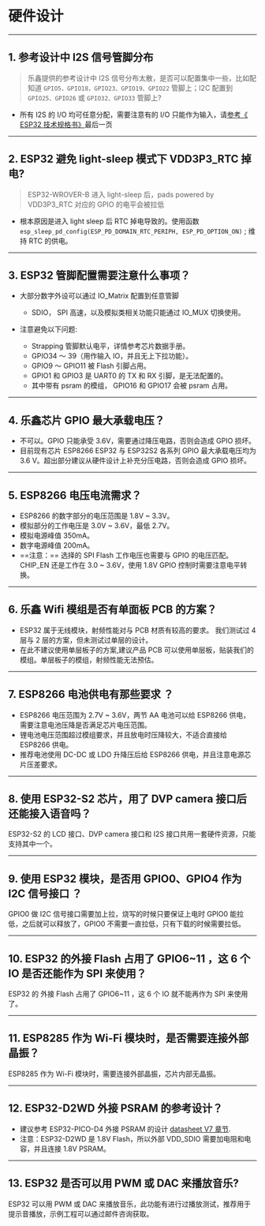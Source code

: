 # 硬件设计

<style>
body {counter-reset: h2}
  h2 {counter-reset: h3}
  h2:before {counter-increment: h2; content: counter(h2) ". "}
  h3:before {counter-increment: h3; content: counter(h2) "." counter(h3) ". "}
  h2.nocount:before, h3.nocount:before, { content: ""; counter-increment: none }
</style>

---

## 参考设计中 I2S 信号管脚分布

> 乐鑫提供的参考设计中 I2S 信号分布太散，是否可以配置集中⼀些，⽐如配知道 `GPIO5，GPIO18，GPIO23、GPIO19、GPIO22` 管脚上；I2C 配置到 `GPIO25、GPIO26` 或 `GPIO32、GPIO33` 管脚上?

- 所有 I2S 的 I/O 均可任意分配，需要注意有的 I/O 只能作为输⼊，请[参考《 ESP32 技术规格书》](https://www.espressif.com/sites/default/files/documentation/esp32_datasheet_cn.pdf)最后⼀⻚

---

## ESP32 避免 light-sleep 模式下 VDD3P3_RTC 掉电?

> ESP32-WROVER-B 进⼊ light-sleep 后，pads powered by VDD3P3_RTC 对应的 GPIO 的电平会被拉低

- 根本原因是进⼊ light sleep 后 RTC 掉电导致的。使⽤函数 `esp_sleep_pd_config(ESP_PD_DOMAIN_RTC_PERIPH, ESP_PD_OPTION_ON)` ; 维持 RTC 的供电。

---

## ESP32 管脚配置需要注意什么事项？

- 大部分数字外设可以通过 IO_Matrix 配置到任意管脚
  -  SDIO， SPI 高速，以及模拟类相关功能只能通过 IO_MUX 切换使用。

- 注意避免以下问题:
  - Strapping 管脚默认电平，详情参考芯片数据手册。
  - GPIO34 〜 39（⽤作输⼊ IO，并且无上下拉功能）。
  - GPIO9 〜 GPIO11 被 Flash 引脚占⽤。
  - GPIO1 和 GPIO3 是 UART0 的 TX 和 RX 引脚，是⽆法配置的。
  - 其中带有 psram 的模组， GPIO16 和 GPIO17 会被 psram 占⽤。

---

## 乐鑫芯片 GPIO 最大承载电压？

- 不可以。GPIO 只能承受 3.6V，需要通过降压电路，否则会造成 GPIO 损坏。
- 目前现有芯片 ESP8266 ESP32 与 ESP32S2 各系列 GPIO 最大承载电压均为 3.6 V。超出部分建议从硬件设计上补充分压电路，否则会造成 GPIO 损坏。

---

## ESP8266 电压电流需求？

- ESP8266 的数字部分的电压范围是 1.8V ~ 3.3V。
- 模拟部分的⼯作电压是 3.0V ~ 3.6V，最低 2.7V。
- 模拟电源峰值 350mA。
- 数字电源峰值 200mA。
- ==注意：== 选择的 SPI Flash ⼯作电压也需要与 GPIO 的电压匹配。CHIP_EN 还是⼯作在 3.0 ~ 3.6V，使⽤ 1.8V GPIO 控制时需要注意电平转换。

---

## 乐鑫 Wifi 模组是否有单面板 PCB 的方案？

- ESP32 属于无线模块，射频性能对与 PCB 材质有较高的要求。 我们测试过 4 层与 2 层的方案，但未测试过单层的设计。
- 在此不建议使用单层板子的方案,建议产品 PCB 可以使用单层板，贴装我们的模组。单层板子的模组，射频性能无法预估。

---

## ESP8266 电池供电有那些要求 ？

- ESP8266 电压范围为 2.7V ~ 3.6V，两节 AA 电池可以给 ESP8266 供电，需要注意电池压降是否满足芯片电压范围。
- 锂电池电压范围超过模组要求，并且放电时压降较⼤，不适合直接给 ESP8266 供电。
- 推荐电池使⽤ DC-DC 或 LDO 升降压后给 ESP8266 供电，并且注意电源芯片压差要求。

---

## 使用 ESP32-S2 芯片，用了 DVP camera 接口后还能接入语音吗？

ESP32-S2 的 LCD 接口、DVP camera 接口和 I2S 接口共用一套硬件资源，只能支持其中一个。

---

## 使用 ESP32 模块，是否用 GPIO0、GPIO4 作为 I2C 信号接口 ？

GPIO0 做 I2C 信号接口需要加上拉，烧写的时候只要保证上电时 GPIO0 能拉低，之后就可以释放了，GPIO0 不需要一直拉低，只有下载的时候需要拉低。

---

## ESP32 的外接 Flash 占用了 GPIO6~11 ，这 6 个 IO 是否还能作为 SPI 来使用？

ESP32 的 外接 Flash 占用了 GPIO6~11 ，这 6 个 IO 就不能再作为 SPI 来使用了。

---

## ESP8285 作为 Wi-Fi 模块时，是否需要连接外部晶振？

ESP8285 作为 Wi-Fi 模块时，需要连接外部晶振，芯片内部无晶振。

---

## ESP32-D2WD 外接 PSRAM 的参考设计？

- 建议参考 ESP32-PICO-D4 外接 PSRAM 的设计 [datasheet V7 章节](https://www.espressif.com/sites/default/files/documentation/esp32-pico-d4_datasheet_en.pdf).
- 注意：ESP32-D2WD 是 1.8V Flash，所以外部 VDD_SDIO 需要加电阻和电容，并且连接 1.8V PSRAM。

---

## ESP32 是否可以用 PWM 或 DAC 来播放音乐?

ESP32 可以用 PWM 或 DAC 来播放音乐，此功能有进行过播放测试，推荐用于提示音播放，示例工程可以通过邮件咨询获取。
